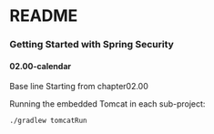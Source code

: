 # README #

### Getting Started with Spring Security ###

#### 02.00-calendar ####

Base line Starting from chapter02.00

Running the embedded Tomcat in each sub-project:

```shell
./gradlew tomcatRun
```


